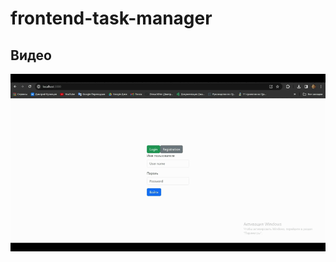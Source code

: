 # frontend-task-manager

## Видео
  [![Видео](./docs/TaskManager-ezgif.com-video-to-gif-converter.gif)](https://youtu.be/U5bV3HRUv2E)

